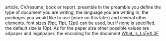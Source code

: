 article, CV/resume, book or report.
preamble
In the preamble you define the type of document you are writing, the language you are writing in, the _packages_ you would like to use (more on this later) and several other elements.
font sizes (9pt, 11pt, 12pt) can be used, but if none is specified, the default size is 10pt. 
As for the paper size other possible values are a4paper and legalpaper;
the encoding for the document
[What_is_LaTeX.3F](https://www.overleaf.com/learn/latex/Learn_LaTeX_in_30_minutes#What_is_LaTeX.3F)

<!--stackedit_data:
eyJoaXN0b3J5IjpbMTU2ODAwOTMzMCwtMTAxNDMzODMwOSwtMT
gyMzQ3MzYzMyw3MzA5OTgxMTZdfQ==
-->